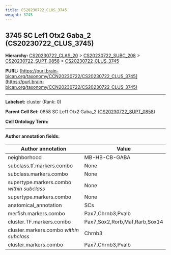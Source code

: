```yaml
---
title: CS20230722_CLUS_3745
weight: 3745
---
```

## 3745 SC Lef1 Otx2 Gaba_2 (CS20230722_CLUS_3745)
<b>Hierarchy: </b>
[CS20230722_CLAS_20](../CS20230722_CLAS_20) >
[CS20230722_SUBC_208](../CS20230722_SUBC_208) >
[CS20230722_SUPT_0858](../CS20230722_SUPT_0858) >
[CS20230722_CLUS_3745](../CS20230722_CLUS_3745)

**PURL:** [https://purl.brain-bican.org/taxonomy/CCN20230722/CS20230722_CLUS_3745](https://purl.brain-bican.org/taxonomy/CCN20230722/CS20230722_CLUS_3745)

---


**Labelset:** cluster (Rank: 0)

**Parent Cell Set:** 0858 SC Lef1 Otx2 Gaba_2 ([CS20230722_SUPT_0858](../CS20230722_SUPT_0858))



**Cell Ontology Term:** 

[MARKER GENES.]: #


---

[TRANSFERRED ANNOTATIONS.]: #


[AUTHOR ANNOTATION FIELDS.]: #


**Author annotation fields:**

| Author annotation | Value |
|-------------------|-------|
|neighborhood|MB-HB-CB-GABA|
|subclass.tf.markers.combo|None|
|subclass.markers.combo|None|
|supertype.markers.combo _within subclass_|None|
|supertype.markers.combo|None|
|anatomical_annotation|SCs|
|merfish.markers.combo|Pax7,Chrnb3,Pvalb|
|cluster.TF.markers.combo|Pax7,Sox2,Rorb,Maf,Rarb,Sox14|
|cluster.markers.combo _within subclass_|Chrnb3|
|cluster.markers.combo|Pax7,Chrnb3,Pvalb|
